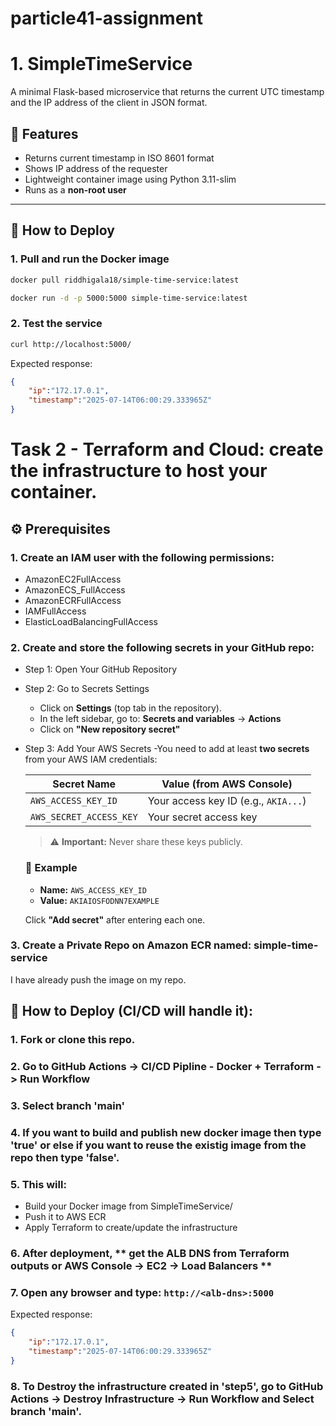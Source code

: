 # particle41-assignment

# 1. SimpleTimeService

A minimal Flask-based microservice that returns the current UTC timestamp and the IP address of the client in JSON format.

## 🔧 Features

- Returns current timestamp in ISO 8601 format
- Shows IP address of the requester
- Lightweight container image using Python 3.11-slim
- Runs as a **non-root user**

---

## 🚀 How to Deploy

### 1. Pull and run the Docker image

```bash
docker pull riddhigala18/simple-time-service:latest
```
``` bash
docker run -d -p 5000:5000 simple-time-service:latest 
```
### 2. Test the service

```bash
curl http://localhost:5000/
```
Expected response:
```json
{
    "ip":"172.17.0.1",
    "timestamp":"2025-07-14T06:00:29.333965Z"
}
```

# Task 2 - Terraform and Cloud: create the infrastructure to host your container.

## ⚙️ Prerequisites

### 1. Create an IAM user with the following permissions:
   - AmazonEC2FullAccess
   - AmazonECS_FullAccess
   - AmazonECRFullAccess
   - IAMFullAccess
   - ElasticLoadBalancingFullAccess
### 2. Create and store the following secrets in your GitHub repo:
   - Step 1: Open Your GitHub Repository
   - Step 2: Go to Secrets Settings
     - Click on **Settings** (top tab in the repository).
     -  In the left sidebar, go to: **Secrets and variables** → **Actions**
     -  Click on **"New repository secret"**
   - Step 3: Add Your AWS Secrets
     -You need to add at least **two secrets** from your AWS IAM credentials:

      | Secret Name              | Value (from AWS Console)             |
      |--------------------------|--------------------------------------|
      | `AWS_ACCESS_KEY_ID`      | Your access key ID (e.g., `AKIA...`) |
      | `AWS_SECRET_ACCESS_KEY`  | Your secret access key               |

      > ⚠️ **Important:** Never share these keys publicly.

      ### 🔧 Example

        - **Name:** `AWS_ACCESS_KEY_ID`  
        - **Value:** `AKIAIOSFODNN7EXAMPLE`

        Click **"Add secret"** after entering each one.

### 3. Create a Private Repo on Amazon ECR named: simple-time-service
  I have already push the image on my repo.

## 🚀 How to Deploy (CI/CD will handle it):

### 1. Fork or clone this repo.
### 2. Go to GitHub Actions -> CI/CD Pipline - Docker + Terraform -> Run Workflow
### 3. Select branch 'main'
### 4. If you want to build and publish new docker image then type 'true' or else if you want to reuse the existig image from the repo then type 'false'.
### 5. This will:
   - Build your Docker image from SimpleTimeService/
   - Push it to AWS ECR
   - Apply Terraform to create/update the infrastructure
### 6. After deployment, ** get the ALB DNS from Terraform outputs or AWS Console → EC2 → Load Balancers **
### 7. Open any browser and type: `http://<alb-dns>:5000`

Expected response:
```json
{
    "ip":"172.17.0.1",
    "timestamp":"2025-07-14T06:00:29.333965Z"
}
```
### 8. To Destroy the infrastructure created in 'step5', go to GitHub Actions -> Destroy Infrastructure -> Run Workflow and Select branch 'main'.
          
